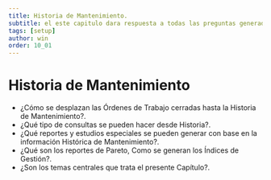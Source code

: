 ```yaml
---
title: Historia de Mantenimiento.
subtitle: el este capitulo dara respuesta a todas las preguntas generadas de la seccion historia de mantenimiento.
tags: [setup]
author: win
order: 10_01
---
```

# Historia de Mantenimiento

- ¿Cómo se desplazan las Órdenes de Trabajo cerradas hasta la Historia de Mantenimiento?.
- ¿Qué tipo de consultas se pueden hacer desde Historia?.
- ¿Qué reportes y estudios especiales se pueden generar con base en la información Histórica de  Mantenimiento?.
- ¿Qué son los reportes de Pareto,  Como se generan los Índices de Gestión?.
- ¿Son los temas centrales que trata el presente Capítulo?.
